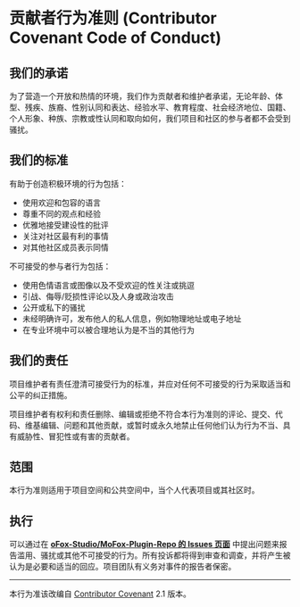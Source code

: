 # 贡献者行为准则 (Contributor Covenant Code of Conduct)

## 我们的承诺

为了营造一个开放和热情的环境，我们作为贡献者和维护者承诺，无论年龄、体型、残疾、族裔、性别认同和表达、经验水平、教育程度、社会经济地位、国籍、个人形象、种族、宗教或性认同和取向如何，我们项目和社区的参与者都不会受到骚扰。

## 我们的标准

有助于创造积极环境的行为包括：

* 使用欢迎和包容的语言
* 尊重不同的观点和经验
* 优雅地接受建设性的批评
* 关注对社区最有利的事情
* 对其他社区成员表示同情

不可接受的参与者行为包括：

* 使用色情语言或图像以及不受欢迎的性关注或挑逗
* 引战、侮辱/贬损性评论以及人身或政治攻击
* 公开或私下的骚扰
* 未经明确许可，发布他人的私人信息，例如物理地址或电子地址
* 在专业环境中可以被合理地认为是不当的其他行为

## 我们的责任

项目维护者有责任澄清可接受行为的标准，并应对任何不可接受的行为采取适当和公平的纠正措施。

项目维护者有权利和责任删除、编辑或拒绝不符合本行为准则的评论、提交、代码、维基编辑、问题和其他贡献，或暂时或永久地禁止任何他们认为行为不当、具有威胁性、冒犯性或有害的贡献者。

## 范围

本行为准则适用于项目空间和公共空间中，当个人代表项目或其社区时。

## 执行

可以通过在 **[oFox-Studio/MoFox-Plugin-Repo 的 Issues 页面](https://github.com/MoFox-Studio/MoFox-Plugin-Repo/issues)** 中提出问题来报告滥用、骚扰或其他不可接受的行为。所有投诉都将得到审查和调查，并将产生被认为是必要和适当的回应。项目团队有义务对事件的报告者保密。

---
本行为准该改编自 [Contributor Covenant](https://www.contributor-covenant.org) 2.1 版本。